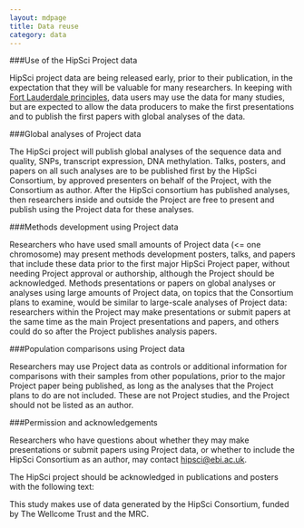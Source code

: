 ```yaml
---
layout: mdpage
title: Data reuse
category: data
---
```


###Use of the HipSci Project data

HipSci project data are being released early, prior to their publication, in 
the expectation that they will be valuable for many researchers. In keeping 
with [Fort Lauderdale principles](http://www.genome.gov/Pages/Research/WellcomeReport0303.pdf), data users may 
use the data for many studies, but are expected to allow the data producers to 
make the first presentations and to publish the first papers with global 
analyses of the data.

###Global analyses of Project data

The HipSci project will publish global analyses of the sequence data and 
quality, SNPs, transcript expression, DNA methylation. Talks, posters, and papers 
on all such analyses are to be published first by the HipSci Consortium, by 
approved presenters on behalf of the Project, with the Consortium as author. 
After the HipSci consortium has published analyses, then researchers inside 
and outside the Project are free to present and publish using the Project data 
for these analyses.

###Methods development using Project data

Researchers who have used small amounts of Project data (<= one chromosome) may 
present methods development posters, talks, and papers that include these data 
prior to the first major HipSci Project paper, without needing Project 
approval or authorship, although the Project should be acknowledged. Methods 
presentations or papers on global analyses or analyses using large amounts of 
Project data, on topics that the Consortium plans to examine, would be similar 
to large-scale analyses of Project data: researchers within the Project may 
make presentations or submit papers at the same time as the main Project 
presentations and papers, and others could do so after the Project publishes 
analysis papers.

###Population comparisons using Project data

Researchers may use Project data as controls or additional information for 
comparisons with their samples from other populations, prior to the major 
Project paper being published, as long as the analyses that the Project plans 
to do are not included. These are not Project studies, and the Project should 
not be listed as an author.

###Permission and acknowledgements

Researchers who have questions about whether they may make presentations or 
submit papers using Project data, or whether to include the HipSci Consortium 
as an author, may contact [hipsci@ebi.ac.uk](mailto:hipsci@ebi.ac.uk).

The HipSci project should be acknowledged in publications and posters with the 
following text:

This study makes use of data generated by the HipSci Consortium, funded by The Wellcome Trust and the MRC.

